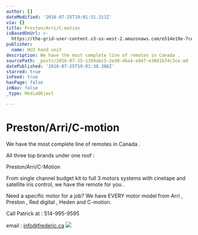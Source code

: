 ```yaml
---
author: []
dateModified: '2016-07-25T19:01:31.311Z'
via: {}
title: Preston/Arri/C-motion
isBasedOnUrl: >-
  https://the-grid-user-content.s3-us-west-2.amazonaws.com/e514e19e-7ce1-4f3f-bf51-8f4364c2aa3d.jpg
publisher:
  name: HU3 hand unit
description: We have the most complete line of remotes in Canada .
sourcePath: _posts/2016-07-25-1194abc5-2ed0-4ba4-a947-e30d1b74c3ce.md
datePublished: '2016-07-25T19:01:38.386Z'
starred: true
inFeed: true
hasPage: false
inNav: false
_type: MediaObject

---
```

# Preston/Arri/C-motion

We have the most complete line of remotes in Canada .

All three top brands under one roof :

Preston/Arri/C-Motion

From single channel budget kit to full 3 motors systems with cinetape and satellite iris control, we have the remote for you .

Need a specific motor for a job? We have EVERY motor model from Arri , Preston , Red digital , Heden and C-motion.

Call Patrick at : 514-995-9595

email : info@frederic.ca
![](https://the-grid-user-content.s3-us-west-2.amazonaws.com/e514e19e-7ce1-4f3f-bf51-8f4364c2aa3d.jpg)